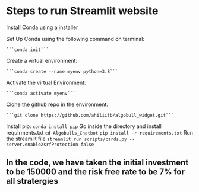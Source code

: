 # Steps to run Streamlit website 

Install Conda using a installer

Set Up Conda using the following command on terminal:

	```conda init```
 
Create a virtual environment:

	```conda create --name myenv python=3.8```
 
Activate the virtual Environment:

	```conda activate myenv```
 
Clone the github repo in the environment:

	```git clone https://github.com/ahiliitb/algobull_widget.git```
Install pip:
	```conda install pip```
Go inside the directory and install requirments.txt
	```cd Algobulls_Chatbot```
	```pip install -r requirements.txt```
Run the streamlit file
	```streamlit run scripts/cards.py --server.enableXsrfProtection false```

## In the code, we have taken the initial investment to be 150000  and the risk free rate to be 7% for all stratergies 

